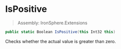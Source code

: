 ﻿

# IsPositive

> Assembly: IronSphere.Extensions

```csharp
public static Boolean IsPositive(this Int32 this)
```

Checks whether the actual value is greater than zero.

